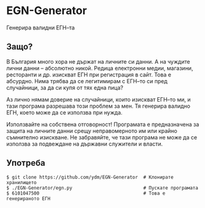 EGN-Generator
=============

Генерира валидни ЕГН–та


Защо?
-----
В България много хора не държат на личните си данни.  А на чуждите лични
данни – абсолютно никой.  Редица електронни медии, магазини, ресторанти
и др. изискват ЕГН при регистрация в сайт.  Това е абсурдно. Нима трябва
да се легитимирам с ЕГН–то си пред случайници, за да си купя от тях
една пица?

Аз лично нямам доверие на случайници, които изискват ЕГН–то ми, и тази
програма разрешава този проблем за мен.  Тя генерира валидно ЕГН, което
може да се използва при нужда.

Използвайте на собствена отговорност!  Програмата е предназначена за
защита на личните данни срещу неправомерното им или крайно съмнително
изискване.  Не забравяйте, че тази програма не може да се използва
за подвеждане на държавни служители и власти.


Употреба
--------
```shell
$ git clone https://github.com/ydm/EGN-Generator  # Клонирате хранилището
$ ./EGN-Generator/egn.py                          # Пускате програмата
$ 6101047500                                      # Това е генерираното ЕГН
```
